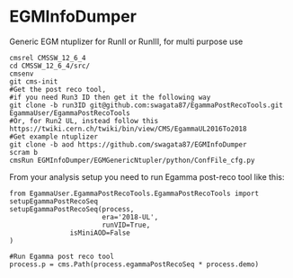 # EGMInfoDumper

Generic EGM ntuplizer for RunII or RunIII, for multi purpose use 

```
cmsrel CMSSW_12_6_4
cd CMSSW_12_6_4/src/
cmsenv
git cms-init  
#Get the post reco tool, 
#if you need Run3 ID then get it the following way
git clone -b run3ID git@github.com:swagata87/EgammaPostRecoTools.git  EgammaUser/EgammaPostRecoTools
#Or, for Run2 UL, instead follow this https://twiki.cern.ch/twiki/bin/view/CMS/EgammaUL2016To2018
#Get example ntuplizer
git clone -b aod https://github.com/swagata87/EGMInfoDumper
scram b
cmsRun EGMInfoDumper/EGMGenericNtupler/python/ConfFile_cfg.py
```

From your analysis setup you need to run Egamma post-reco tool like this:
```
from EgammaUser.EgammaPostRecoTools.EgammaPostRecoTools import setupEgammaPostRecoSeq
setupEgammaPostRecoSeq(process,
                       era='2018-UL',
                       runVID=True,
		       isMiniAOD=False
)  

#Run Egamma post reco tool
process.p = cms.Path(process.egammaPostRecoSeq * process.demo)
```